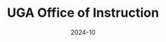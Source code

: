 ---
title: "UGA Office of Instruction"
date: 2024-10
roles: ["Videographer"]
thumbnail: "../../assets/img/work/thumb/ovpi.jpg"
outboundLink: "https://instruction.uga.edu"
---